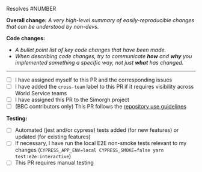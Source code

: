 Resolves #NUMBER

**Overall change:**
_A very high-level summary of easily-reproducible changes that can be understood by non-devs._

**Code changes:**

- _A bullet point list of key code changes that have been made._
- _When describing code changes, try to communicate **how** and **why** you implemented something a specific way, not just **what** has changed._

---

- [ ] I have assigned myself to this PR and the corresponding issues
- [ ] I have added the `cross-team` label to this PR if it requires visibility across World Service teams
- [ ] I have assigned this PR to the Simorgh project
- [ ] (BBC contributors only) This PR follows the [repository use guidelines](https://github.com/bbc/simorgh-infrastructure/blob/latest/documentation/repository-guidelines.md)

**Testing:**

- [ ] Automated (jest and/or cypress) tests added (for new features) or updated (for existing features)
- [ ] If necessary, I have run the local E2E non-smoke tests relevant to my changes (`CYPRESS_APP_ENV=local CYPRESS_SMOKE=false yarn test:e2e:interactive`)
- [ ] This PR requires manual testing
